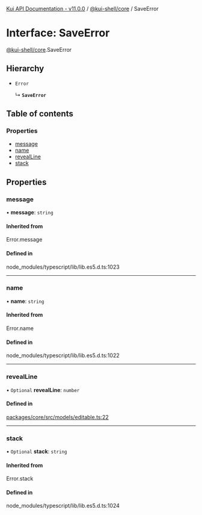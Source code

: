 [Kui API Documentation - v11.0.0](../README.md) / [@kui-shell/core](../modules/kui_shell_core.md) / SaveError

# Interface: SaveError

[@kui-shell/core](../modules/kui_shell_core.md).SaveError

## Hierarchy

- `Error`

  ↳ **`SaveError`**

## Table of contents

### Properties

- [message](kui_shell_core.SaveError.md#message)
- [name](kui_shell_core.SaveError.md#name)
- [revealLine](kui_shell_core.SaveError.md#revealline)
- [stack](kui_shell_core.SaveError.md#stack)

## Properties

### message

• **message**: `string`

#### Inherited from

Error.message

#### Defined in

node_modules/typescript/lib/lib.es5.d.ts:1023

---

### name

• **name**: `string`

#### Inherited from

Error.name

#### Defined in

node_modules/typescript/lib/lib.es5.d.ts:1022

---

### revealLine

• `Optional` **revealLine**: `number`

#### Defined in

[packages/core/src/models/editable.ts:22](https://github.com/kubernetes-sigs/kui/blob/kui/packages/core/src/models/editable.ts#L22)

---

### stack

• `Optional` **stack**: `string`

#### Inherited from

Error.stack

#### Defined in

node_modules/typescript/lib/lib.es5.d.ts:1024
